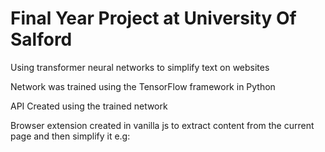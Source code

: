 # Final Year Project at University Of Salford
Using transformer neural networks to simplify text on websites

Network was trained using the TensorFlow framework in Python


API Created using the trained network


Browser extension created in vanilla js to extract content from the current page and then simplify it e.g:

